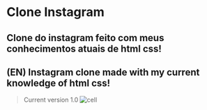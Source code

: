 # Clone Instagram
## Clone do instagram feito com meus conhecimentos atuais de html css!
## (EN) Instagram clone made with my current knowledge of html css!
> Current version 1.0
![cell](https://user-images.githubusercontent.com/101679144/226939301-565e5bd4-8f2b-43be-95c2-a587f8357add.png)

